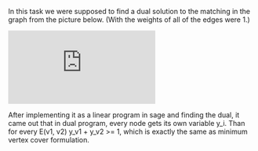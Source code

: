 In this task we were supposed to find a dual solution to the matching in the graph from the picture below. 
(With the weights of all of the edges were 1.)

![Bipartite Graph](https://www.mimuw.edu.pl/~henrykm/lib/exe/fetch.php?cache=&media=bipartite.png) 


After implementing it as a linear program in sage and finding the dual, it came out that in dual program, every node gets its own variable y_i.
Than for every E(v1, v2) y_v1 + y_v2 >= 1, which is exactly the same as minimum vertex cover formulation.


